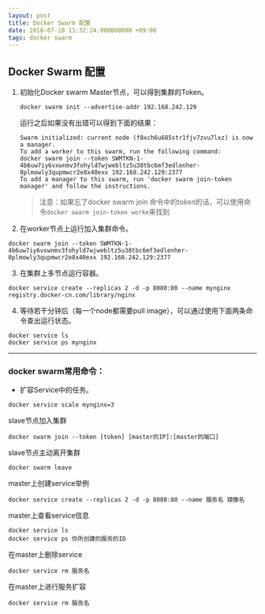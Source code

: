 ```yaml
---
layout: post
title: Docker Swarm 配置
date: 2018-07-10 11:32:24.000000000 +09:00
tags: docker swarm
---
```

## Docker Swarm 配置

1. 初始化Docker swarm Master节点，可以得到集群的Token。
	```shell
	docker swarm init --advertise-addr 192.168.242.129
	```
	运行之后如果没有出错可以得到下面的结果：
	```shell
	Swarm initialized: current node (f8xch6u685str1fjv7zvu7lxz) is now a manager.
	To add a worker to this swarm, run the following command:
    docker swarm join --token SWMTKN-1-4b6uw7iy6vxwnmv3fohyld7wjwebltz5u38tbc6mf3edlenher-0plmowly3qupmwcr2e8x40exx 192.168.242.129:2377
	To add a manager to this swarm, run 'docker swarm join-token manager' and follow the instructions.
	```

	> 注意：如果忘了docker swarm join 命令中的token的话，可以使用命令`docker swarm join-token worke`来找到
	
2. 在worker节点上运行加入集群命令。	
```shell
docker swarm join --token SWMTKN-1-4b6uw7iy6vxwnmv3fohyld7wjwebltz5u38tbc6mf3edlenher-0plmowly3qupmwcr2e8x40exx 192.168.242.129:2377	
```

3. 在集群上多节点运行容器。
```shell
docker service create --replicas 2 -d -p 8080:80 --name mynginx registry.docker-cn.com/library/nginx
```
4. 等待若干分钟后（每一个node都需要pull image），可以通过使用下面两条命令查出运行状态。
```shell
docker service ls
docker service ps mynginx
```


----------

### docker swarm常用命令：
* 扩容Service中的任务。
```
docker service scale mynginx=3
```
slave节点加入集群
```
docker swarm join --token [token] [master的IP]:[master的端口]
```
slave节点主动离开集群
```
docker swarm leave
```
master上创建service举例
```
docker service create --replicas 2 -d -p 8080:80 --name 服务名 镜像名
```
master上查看service信息
```
docker service ls
docker service ps 你所创建的服务的ID
```
在master上删除service
```
docker service rm 服务名
```
在master上进行服务扩容
```
docker service rm 服务名
```